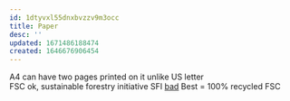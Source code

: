 ```yaml
---
id: 1dtyvxl55dnxbvzzv9m3occ
title: Paper
desc: ''
updated: 1671486188474
created: 1646676906454
---
```

A4 can have two pages printed on it unlike US letter  
FSC ok,  sustainable forestry initiative SFI [bad](https://www.oneearthbodycare.com/sustainability-certification-wood-fsc-vs-sfi/)
Best = 100% recycled FSC  
